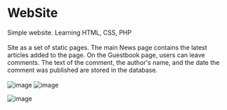 # WebSite
Simple website. Learning HTML, CSS, PHP <br /><br />
Site as a set of static pages. The main News page contains the latest articles added to the page. On the Guestbook page, users can leave comments. The text of the comment, the author's name, and the date the comment was published are stored in the database. <br /><br />
![image](https://user-images.githubusercontent.com/93132788/236671664-fc05d01b-9485-476f-9108-56e494e02b08.png)
![image](https://user-images.githubusercontent.com/93132788/236671678-7b1c2be4-8f73-4cab-9c53-a793bdeca590.png)

![image](https://user-images.githubusercontent.com/93132788/236671335-995059fa-e784-4a7a-9a7c-afbd1319ffc9.png)
